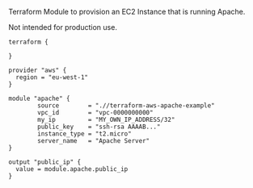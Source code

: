 Terraform Module to provision an EC2 Instance that is running Apache.

Not intended for production use. 


```hcl
terraform {

}

provider "aws" {
  region = "eu-west-1"
}

module "apache" {
        source        = ".//terraform-aws-apache-example"
        vpc_id        = "vpc-0000000000"
        my_ip         = "MY_OWN_IP_ADDRESS/32"
        public_key    = "ssh-rsa AAAAB..."
        instance_type = "t2.micro"
        server_name   = "Apache Server"
}

output "public_ip" {
  value = module.apache.public_ip
}